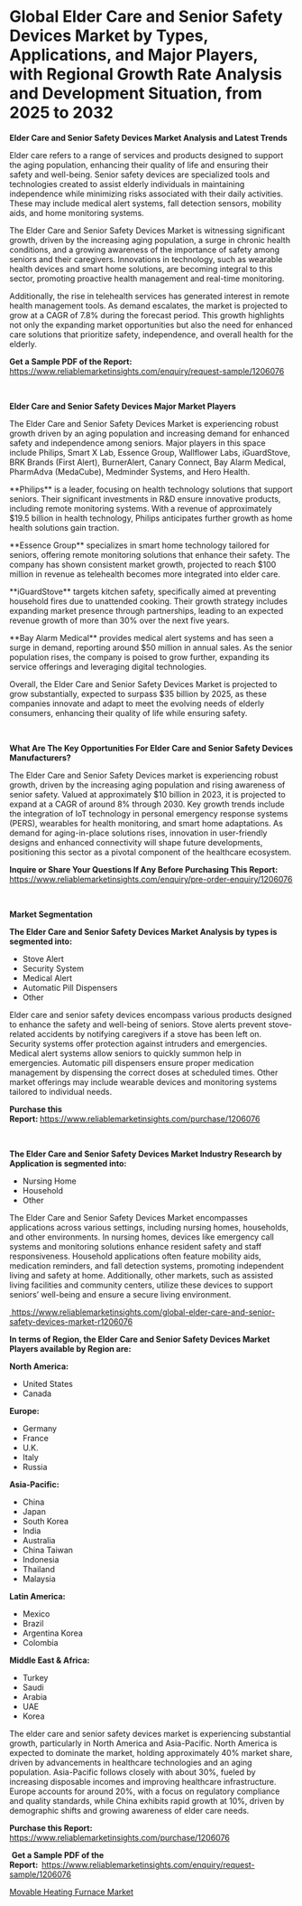 <p><h1>Global Elder Care and Senior Safety Devices Market by Types, Applications, and Major Players, with Regional Growth Rate Analysis and Development Situation, from 2025 to 2032</h1></p><p><strong>Elder Care and Senior Safety Devices Market Analysis and Latest Trends</strong></p>
<p><p>Elder care refers to a range of services and products designed to support the aging population, enhancing their quality of life and ensuring their safety and well-being. Senior safety devices are specialized tools and technologies created to assist elderly individuals in maintaining independence while minimizing risks associated with their daily activities. These may include medical alert systems, fall detection sensors, mobility aids, and home monitoring systems.</p><p>The Elder Care and Senior Safety Devices Market is witnessing significant growth, driven by the increasing aging population, a surge in chronic health conditions, and a growing awareness of the importance of safety among seniors and their caregivers. Innovations in technology, such as wearable health devices and smart home solutions, are becoming integral to this sector, promoting proactive health management and real-time monitoring.</p><p>Additionally, the rise in telehealth services has generated interest in remote health management tools. As demand escalates, the market is projected to grow at a CAGR of 7.8% during the forecast period. This growth highlights not only the expanding market opportunities but also the need for enhanced care solutions that prioritize safety, independence, and overall health for the elderly.</p></p>
<p><strong>Get a Sample PDF of the Report:&nbsp;</strong> <a href="https://www.reliablemarketinsights.com/enquiry/request-sample/1206076?utm_campaign=2809&utm_medium=2&utm_source=Github&utm_content=ia&utm_term=28022025&utm_id=elder-care-and-senior-safety-devices">https://www.reliablemarketinsights.com/enquiry/request-sample/1206076</a></p>
<p>&nbsp;</p>
<p><strong>Elder Care and Senior Safety Devices Major Market Players</strong></p>
<p><p>The Elder Care and Senior Safety Devices Market is experiencing robust growth driven by an aging population and increasing demand for enhanced safety and independence among seniors. Major players in this space include Philips, Smart X Lab, Essence Group, Wallflower Labs, iGuardStove, BRK Brands (First Alert), BurnerAlert, Canary Connect, Bay Alarm Medical, PharmAdva (MedaCube), Medminder Systems, and Hero Health.</p><p>**Philips** is a leader, focusing on health technology solutions that support seniors. Their significant investments in R&D ensure innovative products, including remote monitoring systems. With a revenue of approximately $19.5 billion in health technology, Philips anticipates further growth as home health solutions gain traction.</p><p>**Essence Group** specializes in smart home technology tailored for seniors, offering remote monitoring solutions that enhance their safety. The company has shown consistent market growth, projected to reach $100 million in revenue as telehealth becomes more integrated into elder care.</p><p>**iGuardStove** targets kitchen safety, specifically aimed at preventing household fires due to unattended cooking. Their growth strategy includes expanding market presence through partnerships, leading to an expected revenue growth of more than 30% over the next five years.</p><p>**Bay Alarm Medical** provides medical alert systems and has seen a surge in demand, reporting around $50 million in annual sales. As the senior population rises, the company is poised to grow further, expanding its service offerings and leveraging digital technologies.</p><p>Overall, the Elder Care and Senior Safety Devices Market is projected to grow substantially, expected to surpass $35 billion by 2025, as these companies innovate and adapt to meet the evolving needs of elderly consumers, enhancing their quality of life while ensuring safety.</p></p>
<p>&nbsp;</p>
<p><strong>What Are The Key Opportunities For Elder Care and Senior Safety Devices Manufacturers?</strong></p>
<p><p>The Elder Care and Senior Safety Devices market is experiencing robust growth, driven by the increasing aging population and rising awareness of senior safety. Valued at approximately $10 billion in 2023, it is projected to expand at a CAGR of around 8% through 2030. Key growth trends include the integration of IoT technology in personal emergency response systems (PERS), wearables for health monitoring, and smart home adaptations. As demand for aging-in-place solutions rises, innovation in user-friendly designs and enhanced connectivity will shape future developments, positioning this sector as a pivotal component of the healthcare ecosystem.</p></p>
<p><strong>Inquire or Share Your Questions If Any Before Purchasing This Report:</strong> <a href="https://www.reliablemarketinsights.com/enquiry/pre-order-enquiry/1206076?utm_campaign=2809&utm_medium=2&utm_source=Github&utm_content=ia&utm_term=28022025&utm_id=elder-care-and-senior-safety-devices">https://www.reliablemarketinsights.com/enquiry/pre-order-enquiry/1206076</a></p>
<p>&nbsp;</p>
<p><strong>Market Segmentation</strong></p>
<p><strong>The Elder Care and Senior Safety Devices Market Analysis by types is segmented into:</strong></p>
<p><ul><li>Stove Alert</li><li>Security System</li><li>Medical Alert</li><li>Automatic Pill Dispensers</li><li>Other</li></ul></p>
<p><p>Elder care and senior safety devices encompass various products designed to enhance the safety and well-being of seniors. Stove alerts prevent stove-related accidents by notifying caregivers if a stove has been left on. Security systems offer protection against intruders and emergencies. Medical alert systems allow seniors to quickly summon help in emergencies. Automatic pill dispensers ensure proper medication management by dispensing the correct doses at scheduled times. Other market offerings may include wearable devices and monitoring systems tailored to individual needs.</p></p>
<p><strong>Purchase this Report:&nbsp;</strong><a href="https://www.reliablemarketinsights.com/purchase/1206076?utm_campaign=2809&utm_medium=2&utm_source=Github&utm_content=ia&utm_term=28022025&utm_id=elder-care-and-senior-safety-devices">https://www.reliablemarketinsights.com/purchase/1206076</a></p>
<p>&nbsp;</p>
<p><strong>The Elder Care and Senior Safety Devices Market Industry Research by Application is segmented into:</strong></p>
<p><ul><li>Nursing Home</li><li>Household</li><li>Other</li></ul></p>
<p><p>The Elder Care and Senior Safety Devices Market encompasses applications across various settings, including nursing homes, households, and other environments. In nursing homes, devices like emergency call systems and monitoring solutions enhance resident safety and staff responsiveness. Household applications often feature mobility aids, medication reminders, and fall detection systems, promoting independent living and safety at home. Additionally, other markets, such as assisted living facilities and community centers, utilize these devices to support seniors’ well-being and ensure a secure living environment.</p></p>
<p><a href="https://www.reliablemarketinsights.com/global-elder-care-and-senior-safety-devices-market-r1206076?utm_campaign=2809&utm_medium=2&utm_source=Github&utm_content=ia&utm_term=28022025&utm_id=elder-care-and-senior-safety-devices">&nbsp;https://www.reliablemarketinsights.com/global-elder-care-and-senior-safety-devices-market-r1206076</a></p>
<p><strong>In terms of Region, the Elder Care and Senior Safety Devices Market Players available by Region are:</strong></p>
<p>
    <p> <strong> North America: </strong>
        <ul>
            <li>United States</li>
            <li>Canada</li>
        </ul>
        </p> 
    <p> <strong> Europe: </strong>
        <ul>
            <li>Germany</li>
            <li>France</li>
            <li>U.K.</li>
            <li>Italy</li>
            <li>Russia</li>
        </ul>
        </p> 
    <p> <strong> Asia-Pacific: </strong>
        <ul>
            <li>China</li>
            <li>Japan</li>
            <li>South Korea</li>
            <li>India</li>
            <li>Australia</li>
            <li>China Taiwan</li>
            <li>Indonesia</li>
            <li>Thailand</li>
            <li>Malaysia</li>
        </ul>
        </p> 
    <p> <strong> Latin America: </strong>
        <ul>
            <li>Mexico</li>
            <li>Brazil</li>
            <li>Argentina Korea</li>
            <li>Colombia</li>
        </ul>
        </p> 
    <p> <strong> Middle East & Africa: </strong>
        <ul>
            <li>Turkey</li>
            <li>Saudi</li>
            <li>Arabia</li>
            <li>UAE</li>
            <li>Korea</li>
        </ul>
    </p>
    </p>
<p><p>The elder care and senior safety devices market is experiencing substantial growth, particularly in North America and Asia-Pacific. North America is expected to dominate the market, holding approximately 40% market share, driven by advancements in healthcare technologies and an aging population. Asia-Pacific follows closely with about 30%, fueled by increasing disposable incomes and improving healthcare infrastructure. Europe accounts for around 20%, with a focus on regulatory compliance and quality standards, while China exhibits rapid growth at 10%, driven by demographic shifts and growing awareness of elder care needs.</p></p>
<p><strong>Purchase this Report: </strong><a href="https://www.reliablemarketinsights.com/purchase/1206076?utm_campaign=2809&utm_medium=2&utm_source=Github&utm_content=ia&utm_term=28022025&utm_id=elder-care-and-senior-safety-devices">https://www.reliablemarketinsights.com/purchase/1206076</a></p>
<p>&nbsp;<strong>Get a Sample PDF of the Report:&nbsp;&nbsp;</strong><a href="https://www.reliablemarketinsights.com/enquiry/request-sample/1206076?utm_campaign=2809&utm_medium=2&utm_source=Github&utm_content=ia&utm_term=28022025&utm_id=elder-care-and-senior-safety-devices">https://www.reliablemarketinsights.com/enquiry/request-sample/1206076</a></p>
<p><strong></strong></p>
<p><p><a href="https://github.com/lalkobrinarb/Market-Research-Report-List-1/blob/main/movable-heating-furnace-market.md?utm_campaign=2809&utm_medium=2&utm_source=Github&utm_content=ia&utm_term=28022025&utm_id=elder-care-and-senior-safety-devices">Movable Heating Furnace Market</a></p></p>